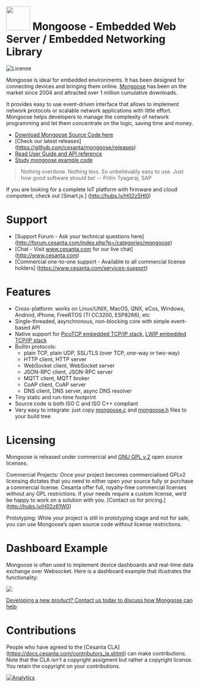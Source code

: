 # <img src="http://www.cesanta.com/hubfs/www.cesanta.com/Images/mongoose_library.png" width="64" height="64"> Mongoose - Embedded Web Server / Embedded Networking Library

![](https://img.shields.io/badge/license-GPL_2-green.svg "License")

Mongoose is ideal for embedded environments. It has been designed
for connecting devices and bringing them online.
[Mongoose](http://hubs.ly/H02z5FS0)
has been on the market since 2004 and attracted
over 1 million cumulative downloads.

It provides easy to use event-driven interface that allows to implement
network protocols or scalable network applications  with little effort.
Mongoose helps developers to manage the complexity of network programming
and let them concentrate on the logic, saving time and money.

- [Download Mongoose Source Code here](http://hubs.ly/H02z4Ds0)
- [Check our latest releases] (https://github.com/cesanta/mongoose/releases)
- [Read User Guide and API reference](https://docs.cesanta.com/mongoose/dev/)
- [Study mongoose example code](https://github.com/cesanta/mongoose/tree/master/examples)

> Nothing overdone. Nothing less. So unbelievably easy to use.
> Just how good software should be! -- Pritin Tyagaraj, SAP

If you are looking for a complete IoT platform with firmware and cloud compotent, check out [Smart.js.] (http://hubs.ly/H02z5Hl0)

# Support
- [Support Forum - Ask your technical questions here] (http://forum.cesanta.com/index.php?p=/categories/mongoose)
- [Chat - Visit www.cesanta.com for our live chat] (http://www.cesanta.com)
- [Commercial one-to-one support - Available to all commercial license holders] (https://www.cesanta.com/services-support)

# Features

* Cross-platform: works on Linux/UNIX, MacOS, QNX, eCos, Windows, Android,
  iPhone, FreeRTOS (TI CC3200, ESP8266), etc
* Single-threaded, asynchronous, non-blocking core with simple event-based API
* Native support for [PicoTCP embedded TCP/IP stack](http://www.picotcp.com),
  [LWIP embedded TCP/IP stack](https://en.wikipedia.org/wiki/LwIP)
* Builtin protocols:
   - plain TCP, plain UDP, SSL/TLS (over TCP, one-way or two-way)
   - HTTP client, HTTP server
   - WebSocket client, WebSocket server
   - JSON-RPC client, JSON-RPC server
   - MQTT client, MQTT broker
   - CoAP client, CoAP server
   - DNS client, DNS server, async DNS resolver
* Tiny static and run-time footprint
* Source code is both ISO C and ISO C++ compliant
* Very easy to integrate: just copy
  [mongoose.c](https://raw.githubusercontent.com/cesanta/mongoose/master/mongoose.c) and
  [mongoose.h](https://raw.githubusercontent.com/cesanta/mongoose/master/mongoose.h)
  files to your build tree

# Licensing

Mongoose is released under commercial and [GNU GPL v.2](http://www.gnu.org/licenses/old-licenses/gpl-2.0.html) open source licenses.

Commercial Projects:
Once your project becomes commercialised GPLv2 licensing dictates that you need to either open your source fully or purchase a commercial license. Cesanta offer full, royalty-free commercial licenses without any GPL restrictions. If your needs require a custom license, we’d be happy to work on a solution with you. [Contact us for pricing.] (http://hubs.ly/H02z61W0)

Prototyping:
While your project is still in prototyping stage and not for sale, you can use Mongoose’s open source code without license restrictions.

# Dashboard Example

Mongoose is often used to implement device dashboards and real-time
data exchange over Websocket. Here is a dashboard example that illustrates
the functionality:

![](http://www.cesanta.com/hubfs/www.cesanta.com/diagrams/dash_mongoose_diagram.png)

[Developing a new product? Contact us today to discuss how Mongoose can help
](http://hubs.ly/H02z61W0)

# Contributions

People who have agreed to the [Cesanta CLA] (https://docs.cesanta.com/contributors_la.shtml) can make contributions. Note that the CLA isn't a copyright assigment but rather a copyright license. You retain the copyright on your contributions.

[![Analytics](https://ga-beacon.appspot.com/UA-42732794-5/project-page)](https://github.com/cesanta/mongoose)
